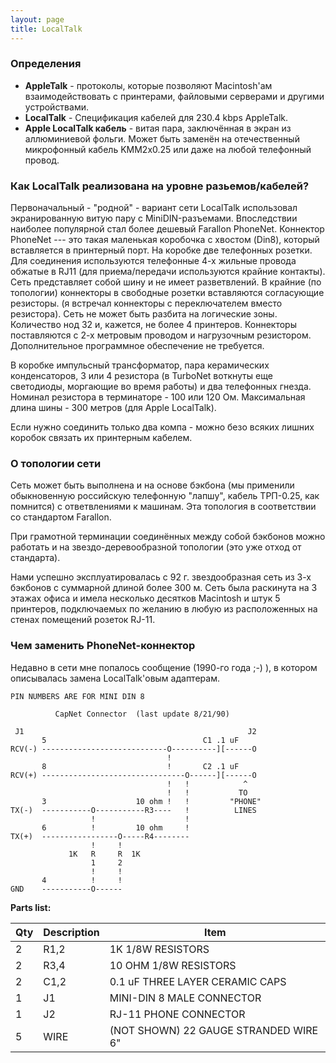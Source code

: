 ```yaml
---
layout: page
title: LocalTalk
---
```


### Определения

* **AppleTalk** - протоколы, которые позволяют Macintosh'ам взаимодействовать с принтерами, файловыми серверами и другими устройствами.
* **LocalTalk** - Спецификация кабелей для 230.4 kbps AppleTalk.
* **Apple LocalTalk кабель** - витая пара, заключённая в экран из аллюминиевой фольги. Может быть заменён на отечественный микрофонный кабель KMM2х0.25 или даже на любой телефонный провод. 

### Как LocalTalk реализована на уровне разьемов/кабелей?

Первоначальный - "родной" - вариант сети LocalTalk использовал экранированную витую пару с MiniDIN-разъемами. Впоследствии наиболее популярной стал более дешевый Farallon PhoneNet. Коннектор PhoneNet --- это такая маленькая коробочка с хвостом (Din8), который вставляется в принтерный порт. На коробке две телефонных розетки. Для соединения используются телефонные 4-х жильные провода обжатые в RJ11 (для приема/передачи используются крайние контакты). Сеть представляет собой шину и не имеет разветвлений. В крайние (по топологии) коннекторы в свободные розетки вставляются согласующие резисторы. (я встречал коннекторы с переключателем вместо резистора). Сеть не может быть разбита на логические зоны. Количество нод 32 и, кажется, не более 4 принтеров. Коннекторы поставляются с 2-х метровым проводом и нагрузочным резистором. Дополнительное программное обеспечение не требуется.

В коробке импульсный трансформатор, пара керамических конденсаторов, 3 или 4 резистора (в TurboNet воткнуты еще светодиоды, моргающие во время работы) и два телефонных гнезда. Номинал резистора в терминаторе - 100 или 120 Ом. Максимальная длина шины - 300 метров (для Apple LocalTalk).

Если нужно соединить только два компа - можно безо всяких лишних коробок связать их принтерным кабелем.

### О топологии сети

Сеть может быть выполнена и на основе бэкбона (мы применили обыкновенную российскую телефонную "лапшу", кабель ТРП-0.25, как помнится) с ответвлениями к машинам. Эта топология в соответствии со стандартом Farallon.

При грамотной терминации соединённых между собой бэкбонов можно работать и на звездо-деревообразной топологии (это уже отход от стандарта). 

Нами успешно эксплуатировалась с 92 г. звездообразная сеть из 3-х бэкбонов с суммарной длиной более 300 м. Сеть была раскинута на 3 этажах офиса и имела несколько десятков Macintosh и штук 5 принтеров, подключаемых по желанию в любую из расположенных на стенах помещений розеток RJ-11. 

### Чем заменить PhoneNet-коннектор

Недавно в сети мне попалось сообщение (1990-го года ;-) ), в котором описывалась замена LocalTalk'овым адаптерам.

```
PIN NUMBERS ARE FOR MINI DIN 8
  
          CapNet Connector  (last update 8/21/90)
  
 J1                                                  J2
       5                                   C1 .1 uF
RCV(-) ----------------------------O----------][------O
                                   !
       8                           !       C2 .1 uF
RCV(+) --------------------------------O------][------O
                                   !   !            ^
                                   !   !           TO
       3                    10 ohm !   !         "PHONE"
TX(-)  -----------O-----------R3----   !          LINES
                  !                    !
       6          !         10 ohm     !
TX(+)  -----------------O-----R4--------
                  !     !
             1K   R     R  1K
                  1     2
                  !     !
       4          !     !
GND    -----------O------
```

**Parts list:**

Qty | Description | Item
--- | ----------- | ----
2 | R1,2 | 1K 1/8W RESISTORS
2 | R3,4 | 10 OHM 1/8W RESISTORS
2 | C1,2 | 0.1 uF THREE LAYER CERAMIC CAPS
1 | J1 | MINI-DIN 8 MALE CONNECTOR
1 | J2 | RJ-11 PHONE CONNECTOR
5 | WIRE | (NOT SHOWN) 22 GAUGE STRANDED WIRE 6"
